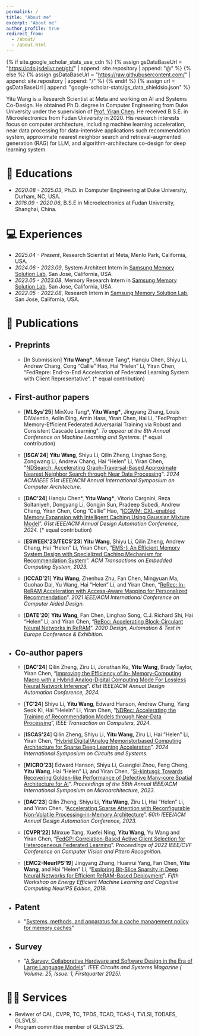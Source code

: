 ```yaml
---
permalink: /
title: "About me"
excerpt: "About me"
author_profile: true
redirect_from: 
  - /about/
  - /about.html
---
```


{% if site.google_scholar_stats_use_cdn %}
{% assign gsDataBaseUrl = "https://cdn.jsdelivr.net/gh/" | append: site.repository | append: "@" %}
{% else %}
{% assign gsDataBaseUrl = "https://raw.githubusercontent.com/" | append: site.repository | append: "/" %}
{% endif %}
{% assign url = gsDataBaseUrl | append: "google-scholar-stats/gs_data_shieldsio.json" %}

<span class='anchor' id='about-me'></span>

Yitu Wang is a Research Scientist at Meta and working on AI and Systems Co-Design. He obtained Ph.D. degree in Computer Engineering from Duke University under the supervision of [Prof. Yiran Chen](https://ece.duke.edu/faculty/yiran-chen). He received B.S.E. in Microelectronics from Fudan University in 2020. His research interests focus on computer architecture, including machine learning acceleration, near data processing for data-intensive applications such recommendation system, approximate nearest neighbor search and retrieval-augmented generation (RAG) for LLM, and algorithm-architecture co-design for deep learning system.

# 📖 Educations
- *2020.08 - 2025.03*, Ph.D. in Computer Engineering at Duke University, Durham, NC, USA.
- *2016.09 - 2020.06*, B.S.E in Microelectronics at Fudan University, Shanghai, China.

# 💻 Experiences
- *2025.04 - Present*, Research Scientist at Meta, Menlo Park, California, USA.
- *2024.06 - 2023.09*, System Architect Intern in [Samsung Memory Solution Lab](https://semiconductor.samsung.com/us/about-us/us-office/us-r-and-d-labs/memory-labs/), San Jose, California, USA.
- *2023.05 - 2023.08*, Memory Research Intern in [Samsung Memory Solution Lab](https://semiconductor.samsung.com/us/about-us/us-office/us-r-and-d-labs/memory-labs/), San Jose, California, USA.
- *2022.05 - 2022.08*, Research Intern in [Samsung Memory Solution Lab](https://semiconductor.samsung.com/us/about-us/us-office/us-r-and-d-labs/memory-labs/), San Jose, California, USA.

  
# 📝 Publications 
  
- ## Preprints 
  - \[In Submission\] **Yitu Wang\***, Minxue Tang\*, Hanqiu Chen, Shiyu Li, Andrew Chang, Cong “Callie” Hao, Hai “Helen” Li, Yiran Chen, “FedRepre: End-to-End Acceleration of Federated Learning System with Client Representative”. (\* equal contribution)

- ## First-author papers 
  - \[**MLSys'25**\] MinXue Tang\*, **Yitu Wang\***, Jingyang Zhang, Louis DiValentin, Aolin Ding, Amin Hass, Yiran Chen, Hai Li, "FedProphet: Memory-Efficient Federated Adversarial Training via Robust and Consistent Cascade Learning". *To appear at the 8th Annual Conference on Machine Learning and Systems.* (\* equal contribution)

  - \[**ISCA'24**\] **Yitu Wang**, Shiyu Li, Qilin Zheng, Linghao Song, Zongwang Li, Andrew Chang, Hai “Helen” Li, Yiran Chen,
"[NDSearch: Accelerating Graph-Traversal-Based Approximate Nearest Neighbor Search through Near Data Processing](https://ieeexplore.ieee.org/abstract/document/10609615)". *2024 ACM/IEEE 51st
IEEE/ACM Annual International Symposium on Computer Architecture.*

  - \[**DAC'24**\] Hanqiu Chen\*, **Yitu Wang\***, Vitorio Cargnini, Reza Soltaniyeh, Dongyang Li, Gongjin Sun, Pradeep Subedi, Andrew Chang, Yiran Chen, Cong “Callie” Hao, “[ICGMM: CXL-enabled Memory
Expansion with Intelligent Caching Using Gaussian Mixture Model](https://dl.acm.org/doi/abs/10.1145/3649329.3656239)”. *61st IEEE/ACM Annual Design
Automation Conference, 2024.* (\* equal contribution)

  - \[**ESWEEK’23/TECS’23**\] **Yitu Wang**, Shiyu Li, Qilin Zheng, Andrew Chang, Hai “Helen” Li, Yiran Chen, “[EMS-I: An
Efficient Memory System Design with Specialized Caching Mechanism for Recommendation System](https://dl.acm.org/doi/abs/10.1145/3609384)”. *ACM Transactions on Embedded Computing System, 2023.*

  - \[**ICCAD’21**\] **Yitu Wang**, Zhenhua Zhu, Fan Chen, Mingyuan Ma, Guohao Dai, Yu Wang, Hai “Helen” Li, and Yiran Chen,
“[ReRec: In-ReRAM Acceleration with Access-Aware Mapping for Personalized Recommendation](https://ieeexplore.ieee.org/document/9643573)”. *2021 IEEE/ACM International Conference on Computer Aided Design.*

  - \[**DATE’20**\] **Yitu Wang**, Fan Chen, Linghao Song, C.J. Richard Shi, Hai “Helen” Li, and Yiran Chen, “[ReBoc: Accelerating
Block-Circulant Neural Networks in ReRAM](https://ieeexplore.ieee.org/document/9116422)”. *2020 Design, Automation & Test in Europe Conference & Exhibition.*

- ## Co-author papers
  - \[**DAC'24**\] Qilin Zheng, Ziru Li, Jonathan Ku, **Yitu Wang**, Brady Taylor, Yiran Chen, “[Improving the Efficiency of In-
Memory-Computing Macro with a Hybrid Analog-Digital Computing Mode For Lossless Neural Network Inference](https://dl.acm.org/doi/abs/10.1145/3649329.3658472)”. *61st IEEE/ACM Annual Design Automation Conference, 2024.*

  - \[**TC’24**\] Shiyu Li, **Yitu Wang**, Edward Hanson, Andrew Chang, Yang Seok Ki, Hai “Heleln” Li, Yiran Chen, “[NDRec:
Accelerating the Training of Recommendation Models through Near-Data Processing](https://www.computer.org/csdl/journal/tc/2024/05/10437993/1UyVDfWo6Uo)”, *IEEE Transaction on Computers, 2024.*

  - \[**ISCAS'24**\] Qilin Zheng, Shiyu Li, **Yitu Wang**, Ziru Li, Hai “Helen” Li, Yiran Chen, “[Hybrid Digital/Analog Memoristorbased
Computing Architecture for Sparse Deep Learning Acceleration](https://ieeexplore.ieee.org/abstract/document/10558703)”. *2024 International Symposium on Circuits and Systems.*

  - \[**MICRO’23**\] Edward Hanson, Shiyu Li, Guanglei Zhou, Feng Cheng, **Yitu Wang**, Hai “Helen” Li, and Yiran Chen, “[Si-kintusgi: Towards Recovering Golden-like Performance of Defective Many-core Spatial Architecture for AI](https://dl.acm.org/doi/abs/10.1145/3613424.3614278?casa_token=vK8OZUhzCQIAAAAA:lxy9FqzENsymrqXhOhvTzrPecFl5t72Mz7uoXm0oYQ-ZyHy6ZQLe3ccY5qBinfR6m-pOnkVWeK9Oaw)”. *Proceedings of the 56th Annual IEEE/ACM International Symposium on Microarchitecture, 2023.*

  - \[**DAC’23**\] Qilin Zheng, Shiyu Li, **Yitu Wang**, Ziru Li, Hai “Helen” Li, and Yiran Chen, “[Accelerating Sparse Attention with
Reconfigurable Non-Volatile Processing-in-Memory Architecture](https://ieeexplore.ieee.org/abstract/document/10247908?casa_token=Y_YA9r7mkPYAAAAA:jrpX-cfCWQ2LZ7jic5_IW_lUXYuGDatyTfZ_xqyGmGL8_BM8LgzoiNc8yph5GUYMYcHRQl7DCcA)”. *60th IEEE/ACM Annual Design Automation Conference, 2023.*

  - \[**CVPR’22**\] Minxue Tang, Xuefei Ning, **Yitu Wang**, Yu Wang and Yiran Chen, “[FedGP: Correlation-Based Active Client
Selection for Heterogeneous Federated Learning](https://openaccess.thecvf.com/content/CVPR2022/papers/Tang_FedCor_Correlation-Based_Active_Client_Selection_Strategy_for_Heterogeneous_Federated_Learning_CVPR_2022_paper.pdf)”. *Proceedings of 2022 IEEE/CVF Conference on Computer Vision and Pttern Recognition.*

  - \[**EMC2-NeurIPS’19**\] Jingyang Zhang, Huanrui Yang, Fan Chen, **Yitu Wang**, and Hai “Helen” Li, “[Exploring Bit-Slice
Sparsity in Deep Neural Networks for Efficient ReRAM-Based Deployment](https://ieeexplore.ieee.org/document/9463560)”. *Fifth Workshop on Energy Efficient Machine Learning and Cognitive Computing NeurIPS Edition, 2019.*

- ## Patent
  - "[Systems, methods, and apparatus for a cache management policy for memory caches](https://patents.google.com/patent/US20250061063A1/en)"
- ## Survey
  - "[A Survey: Collaborative Hardware and Software Design in the Era of Large Language Models](https://ieeexplore.ieee.org/abstract/document/10876858)". *IEEE Circuits and Systems Magazine ( Volume: 25, Issue: 1, Firstquarter 2025).*


# 👨‍💼 Services
- Reviwer of CAL, CVPR, TC, TPDS, TCAD, TCAS-I, TVLSI, TODAES, GLSVLSI.
- Program committee member of GLSVLSI'25.
